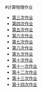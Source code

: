 #计算物理作业
- [第三次作业](https://github.com/supermanvista/Computional_Physics_2013301020094/blob/master/%E8%AE%A1%E7%AE%97%E7%89%A9%E7%90%86%E7%AC%AC%E4%B8%89%E6%AC%A1%E4%BD%9C%E4%B8%9A.md)
- [第四次作业](https://www.zybuluo.com/SuperMan/note/334290)
- [第五次作业](https://www.zybuluo.com/SuperMan/note/350597)
- [第六次作业](https://www.zybuluo.com/SuperMan/note/350370)
- [第七次作业](https://www.zybuluo.com/SuperMan/note/334298)
- [第八次作业](https://www.zybuluo.com/SuperMan/note/334280)
- [第九次作业](https://www.zybuluo.com/SuperMan/note/388617)
- [第十次作业](https://www.zybuluo.com/SuperMan/note/391095)
- [第十一次作业]()
- [第十二次作业]()
- [第十三次作业](https://www.zybuluo.com/SuperMan/note/394982)
- [第十四次作业]()

